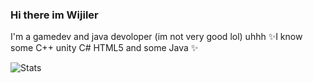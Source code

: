 ### Hi there im Wijiler
I'm a gamedev and java devoloper (im not very good lol)
uhhh ✨I know some C++ unity C# HTML5 and some Java ✨
<!--
**wijiler/Wijiler** is Big special
-->
![Stats](https://github-readme-stats.vercel.app/api?username=wijiler&show_icons=true&theme=dark)
